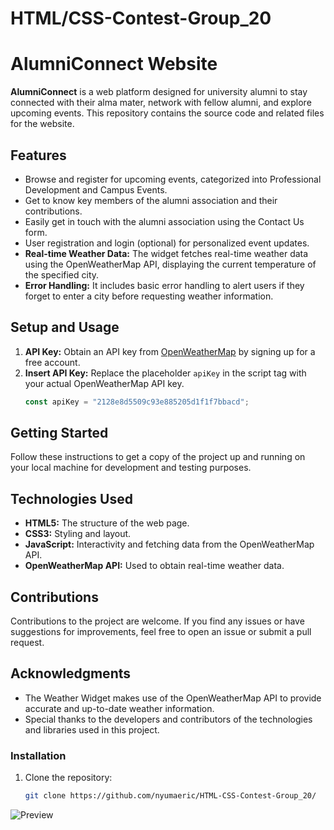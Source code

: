 # HTML/CSS-Contest-Group_20
# AlumniConnect Website


**AlumniConnect** is a web platform designed for university alumni to stay connected with their alma mater, network with fellow alumni, and explore upcoming events. This repository contains the source code and related files for the website.

## Features

- Browse and register for upcoming events, categorized into Professional Development and Campus Events.
- Get to know key members of the alumni association and their contributions.
- Easily get in touch with the alumni association using the Contact Us form.
- User registration and login (optional) for personalized event updates.
- **Real-time Weather Data:** The widget fetches real-time weather data using the OpenWeatherMap API, displaying the current temperature of the specified city.
- **Error Handling:** It includes basic error handling to alert users if they forget to enter a city before requesting weather information.

## Setup and Usage
1. **API Key:** Obtain an API key from [OpenWeatherMap](https://openweathermap.org/) by signing up for a free account.
2. **Insert API Key:** Replace the placeholder `apiKey` in the script tag with your actual OpenWeatherMap API key.
   ```javascript
   const apiKey = "2128e8d5509c93e885205d1f1f7bbacd";


## Getting Started

Follow these instructions to get a copy of the project up and running on your local machine for development and testing purposes.

## Technologies Used
- **HTML5:** The structure of the web page.
- **CSS3:** Styling and layout.
- **JavaScript:** Interactivity and fetching data from the OpenWeatherMap API.
- **OpenWeatherMap API:** Used to obtain real-time weather data.

## Contributions
Contributions to the project are welcome. If you find any issues or have suggestions for improvements, feel free to open an issue or submit a pull request.

## Acknowledgments
- The Weather Widget makes use of the OpenWeatherMap API to provide accurate and up-to-date weather information.
- Special thanks to the developers and contributors of the technologies and libraries used in this project.

### Installation

1. Clone the repository:
   ```bash
   git clone https://github.com/nyumaeric/HTML-CSS-Contest-Group_20/

![Preview](img/preview.png)

